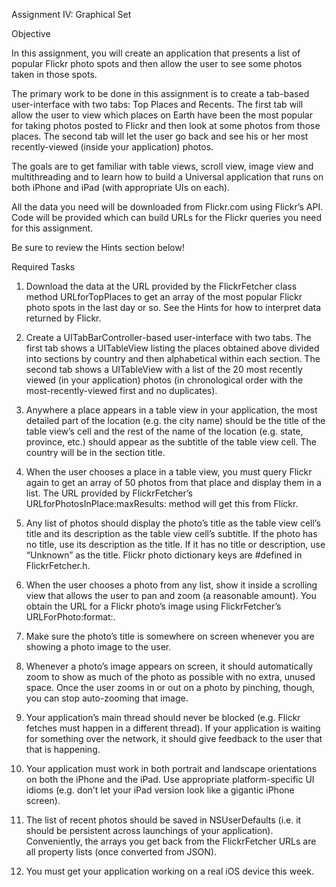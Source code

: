 Assignment IV: Graphical Set

Objective

In this assignment, you will create an application that presents a list of popular Flickr photo spots and then allow the user to see some photos taken in those spots.

The primary work to be done in this assignment is to create a tab-based user-interface with two tabs: Top Places and Recents. The first tab will allow the user to view which places on Earth have been the most popular for taking photos posted to Flickr and then look at some photos from those places. The second tab will let the user go back and see his or her most recently-viewed (inside your application) photos.

The goals are to get familiar with table views, scroll view, image view and multithreading and to learn how to build a Universal application that runs on both iPhone and iPad (with appropriate UIs on each).

All the data you need will be downloaded from Flickr.com using Flickr’s API. Code will be provided which can build URLs for the Flickr queries you need for this assignment.

Be sure to review the Hints section below!

Required Tasks

1. Download the data at the URL provided by the FlickrFetcher class method URLforTopPlaces to get an array of the most popular Flickr photo spots in the last day or so. See the Hints for how to interpret data returned by Flickr.

2. Create a UITabBarController-based user-interface with two tabs. The first tab shows a UITableView listing the places obtained above divided into sections by country and then alphabetical within each section. The second tab shows a UITableView with a list of the 20 most recently viewed (in your application) photos (in chronological order with the most-recently-viewed first and no duplicates).

3. Anywhere a place appears in a table view in your application, the most detailed part of the location (e.g. the city name) should be the title of the table view’s cell and the rest of the name of the location (e.g. state, province, etc.) should appear as the subtitle of the table view cell. The country will be in the section title.

4. When the user chooses a place in a table view, you must query Flickr again to get an array of 50 photos from that place and display them in a list. The URL provided by FlickrFetcher’s URLforPhotosInPlace:maxResults: method will get this from Flickr.

5. Any list of photos should display the photo’s title as the table view cell’s title and its description as the table view cell’s subtitle. If the photo has no title, use its description as the title. If it has no title or description, use “Unknown” as the title. Flickr photo dictionary keys are #defined in FlickrFetcher.h.

6. When the user chooses a photo from any list, show it inside a scrolling view that allows the user to pan and zoom (a reasonable amount). You obtain the URL for a Flickr photo’s image using FlickrFetcher’s URLForPhoto:format:.

7. Make sure the photo’s title is somewhere on screen whenever you are showing a photo image to the user.

8. Whenever a photo’s image appears on screen, it should automatically zoom to show as much of the photo as possible with no extra, unused space. Once the user zooms in or out on a photo by pinching, though, you can stop auto-zooming that image.

9. Your application’s main thread should never be blocked (e.g. Flickr fetches must happen in a different thread). If your application is waiting for something over the network, it should give feedback to the user that that is happening.

10. Your application must work in both portrait and landscape orientations on both the iPhone and the iPad. Use appropriate platform-specific UI idioms (e.g. don’t let your iPad version look like a gigantic iPhone screen).

11. The list of recent photos should be saved in NSUserDefaults (i.e. it should be persistent across launchings of your application). Conveniently, the arrays you get back from the FlickrFetcher URLs are all property lists (once converted from JSON).

12. You must get your application working on a real iOS device this week. 
